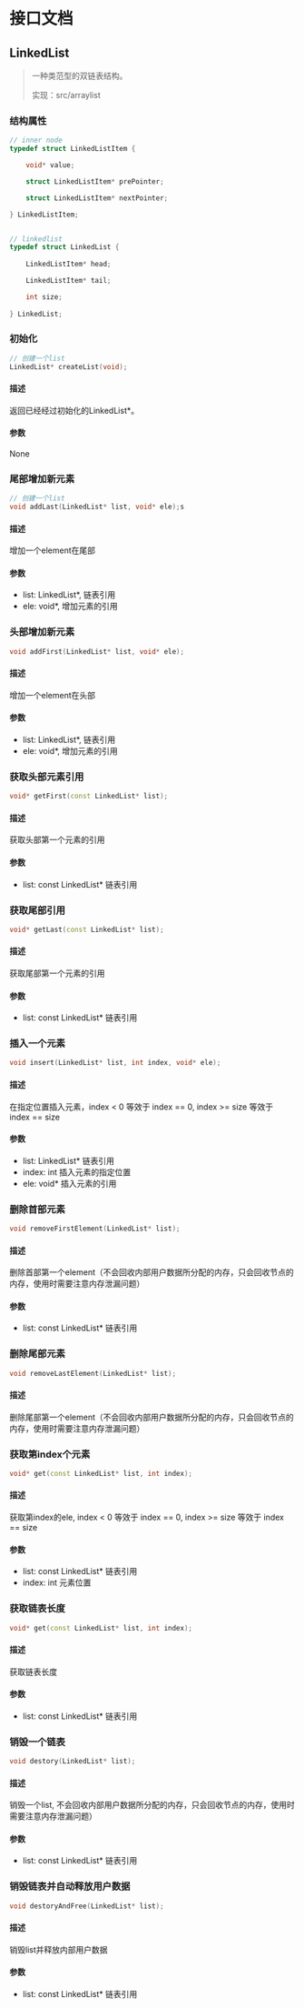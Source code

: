 # 接口文档

## LinkedList

> 一种类范型的双链表结构。
> 
> 实现：src/arraylist

### 结构属性

```cpp
// inner node
typedef struct LinkedListItem {

    void* value;

    struct LinkedListItem* prePointer;

    struct LinkedListItem* nextPointer;

} LinkedListItem;


// linkedlist
typedef struct LinkedList {
    
    LinkedListItem* head;

    LinkedListItem* tail;

    int size;
    
} LinkedList;
```

### 初始化

```cpp
// 创建一个list
LinkedList* createList(void);
```

#### 描述

返回已经经过初始化的LinkedList\*。

#### 参数
 
None

### 尾部增加新元素

```cpp
// 创建一个list
void addLast(LinkedList* list, void* ele);s
```

#### 描述

增加一个element在尾部

#### 参数
 
+ list: LinkedList\*, 链表引用
+ ele: void\*, 增加元素的引用

### 头部增加新元素

```cpp
void addFirst(LinkedList* list, void* ele);
```

#### 描述

增加一个element在头部

#### 参数
 
+ list: LinkedList\*, 链表引用
+ ele: void\*, 增加元素的引用

### 获取头部元素引用

```cpp
void* getFirst(const LinkedList* list);
```

#### 描述

获取头部第一个元素的引用


#### 参数

+ list: const LinkedList\* 链表引用

### 获取尾部引用

```cpp
void* getLast(const LinkedList* list);
```

#### 描述

获取尾部第一个元素的引用

#### 参数

+ list: const LinkedList\* 链表引用

### 插入一个元素

```cpp
void insert(LinkedList* list, int index, void* ele);
```

#### 描述

在指定位置插入元素，index < 0 等效于 index == 0, index >= size 等效于 index == size

#### 参数

+ list: LinkedList\* 链表引用
+ index: int 插入元素的指定位置
+ ele: void\* 插入元素的引用

### 删除首部元素

```cpp
void removeFirstElement(LinkedList* list);
```

#### 描述

删除首部第一个element（不会回收内部用户数据所分配的内存，只会回收节点的内存，使用时需要注意内存泄漏问题）

####  参数

+ list: const LinkedList\* 链表引用

### 删除尾部元素

```cpp
void removeLastElement(LinkedList* list);
```

#### 描述

删除尾部第一个element（不会回收内部用户数据所分配的内存，只会回收节点的内存，使用时需要注意内存泄漏问题）

### 获取第index个元素

```cpp
void* get(const LinkedList* list, int index);
```

#### 描述

获取第index的ele, index < 0 等效于 index == 0, index >= size 等效于 index == size

#### 参数

+ list: const LinkedList\* 链表引用
+ index: int 元素位置

### 获取链表长度

```cpp
void* get(const LinkedList* list, int index);
```

#### 描述

获取链表长度

#### 参数

+ list: const LinkedList\* 链表引用

### 销毁一个链表

```cpp
void destory(LinkedList* list);
```

#### 描述

销毁一个list, 不会回收内部用户数据所分配的内存，只会回收节点的内存，使用时需要注意内存泄漏问题）

#### 参数

+ list: const LinkedList\* 链表引用

### 销毁链表并自动释放用户数据

```cpp
void destoryAndFree(LinkedList* list);
```

#### 描述

销毁list并释放内部用户数据

#### 参数

+ list: const LinkedList\* 链表引用
